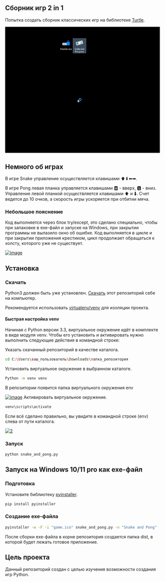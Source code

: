 ## Сборник игр 2 in 1 

Попытка создать сборник классических игр на библиотеке [Turtle](https://docs.python.org/3/library/turtle.html).

![demo](Demo.gif)

## Немного об играх

В игре Snake управление осуществляется клавишами ⬆⬇⬅➡.

В игре Pong левая планка управляется клавишами 🆆 - вверх, 🆂 - вниз. Управление левой
планкой осуществляется клавишами ⬆ и ⬇. Счет ведется до 10 очков, а скорость игры 
ускоряется при отбитии мяча.

### Небольшое пояснение

Код выполняется через блок try/except, это сделано специально, чтобы при запаковке в 
exe-файл и запуске на Windows, при закрытии программы не вылазило окно об ошибке. Код
выполняется в цикле и при закрытии приложения крестиком, цикл продолжает обращаться
к холсту, которого уже не существует.

<a href="https://imgbb.com/"><img src="https://i.ibb.co/mJQC0vx/image.png" alt="image" border="0"></a>

## Установка

### Скачать

Python3 должен быть уже установлен.
[Скачать](https://github.com/Araime/snake_and_pong/archive/master.zip) этот репозиторий себе на компьютер.

Рекомендуется использовать [virtualenv/venv](https://docs.python.org/3/library/venv.html)
для изоляции проекта.

#### Быстрая настройка venv

Начиная с Python версии 3.3, виртуальное окружение идёт в комплекте в виде модуля
venv. Чтобы его установить и активировать нужно выполнить следующие действия в
командной строке:  

Указать скачанный репозиторий в качестве каталога.
```sh
cd C:\Users\ваш_пользователь\Downloads\папка_репозитория
```
Установить виртуальное окружение в выбранном каталоге.
```sh
Python -m venv venv
```
В репозитории появится папка виртуального окружения env  

<a href="https://imgbb.com/"><img src="https://i.ibb.co/D55cLVF/image.png" alt="image" border="0"></a>
Активировать виртуальное окружение.
```sh
venv\scripts\activate
```
Если всё сделано правильно, вы увидите в командной строке (env) слева от пути 
каталога.  

<a href="https://imgbb.com/"><img src="https://i.ibb.co/MZ72r22/2.png" alt="2" border="0"></a>

### Запуск

```sh
python snake_and_pong.py
```

## Запуск на Windows 10/11 pro как exe-файл

### Подготовка

Установите библиотеку [pyinstaller](https://pypi.org/project/pyinstaller/).

```sh
pip install pyinstaller
```

### Создание exe-файла

```sh
pyinstaller -w -F -i "game.ico" snake_and_pong.py -n "Snake and Pong"
```
После сборки exe-файла в корне репозитория создается папка dist, в которой будет
лежать готовое приложение.

## Цель проекта

Данный репозиторий создан с целью изучения возможности создания игр Python.
